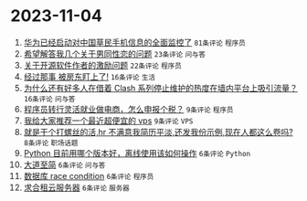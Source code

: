 # 2023-11-04

1. [华为已经启动对中国草民手机信息的全面监控了](https://www.v2ex.com/t/988525) `81条评论` `程序员`
1. [希望解答我几个关于男同性恋的问题](https://www.v2ex.com/t/988532) `23条评论` `问与答`
1. [关于开源软件作者的激励问题](https://www.v2ex.com/t/988513) `22条评论` `程序员`
1. [经过那事 被房东盯上了!](https://www.v2ex.com/t/988515) `16条评论` `生活`
1. [为什么还有好多人在借着 Clash 系列停止维护的热度在墙内平台上吸引流量？](https://www.v2ex.com/t/988499) `16条评论` `问与答`
1. [程序员转行灵活就业做电商，怎么申报个税？](https://www.v2ex.com/t/988519) `9条评论` `程序员`
1. [我给大家推荐一个最近超便宜的 vps](https://www.v2ex.com/t/988517) `9条评论` `VPS`
1. [就是干个打螺丝的活,hr 不满意我简历平淡,还发我份示例,现在人都这么卷吗?](https://www.v2ex.com/t/988507) `8条评论` `职场话题`
1. [Python 目前用哪个版本好，离线使用该如何操作](https://www.v2ex.com/t/988536) `6条评论` `Python`
1. [大道至简](https://www.v2ex.com/t/988534) `6条评论` `问与答`
1. [数据库 race condition](https://www.v2ex.com/t/988533) `6条评论` `程序员`
1. [求合租云服务器](https://www.v2ex.com/t/988530) `6条评论` `服务器`
